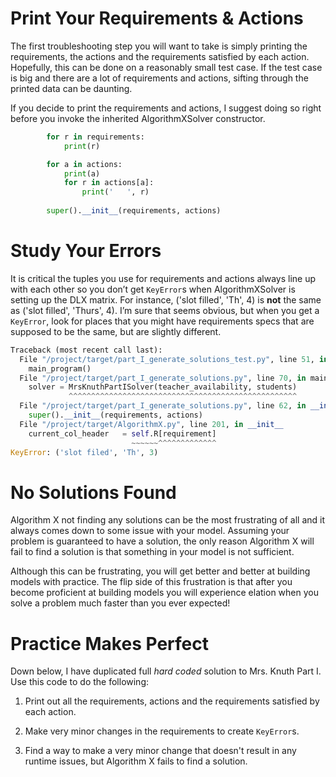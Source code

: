 # Print Your Requirements & Actions

The first troubleshooting step you will want to take is simply printing the requirements, the actions and the requirements satisfied by each action. Hopefully, this can be done on a reasonably small test case. If the test case is big and there are a lot of requirements and actions, sifting through the printed data can be daunting.

If you decide to print the requirements and actions, I suggest doing so right before you invoke the inherited AlgorithmXSolver constructor.

``` python
        for r in requirements:
            print(r)

        for a in actions:
            print(a)
            for r in actions[a]:
                print('   ', r)
        
        super().__init__(requirements, actions)
```

# Study Your Errors

It is critical the tuples you use for requirements and actions always line up with each other so you don’t get `KeyError`s when AlgorithmXSolver is setting up the DLX matrix. For instance, ('slot filled', 'Th', 4) is __not__ the same as ('slot filled', 'Thurs', 4). I’m sure that seems obvious, but when you get a `KeyError`, look for places that you might have requirements specs that are supposed to be the same, but are slightly different.

``` python
Traceback (most recent call last):
  File "/project/target/part_I_generate_solutions_test.py", line 51, in <module>
    main_program()
  File "/project/target/part_I_generate_solutions.py", line 70, in main_program
    solver = MrsKnuthPartISolver(teacher_availability, students)
             ^^^^^^^^^^^^^^^^^^^^^^^^^^^^^^^^^^^^^^^^^^^^^^^^^^^
  File "/project/target/part_I_generate_solutions.py", line 62, in __init__
    super().__init__(requirements, actions)
  File "/project/target/AlgorithmX.py", line 201, in __init__
    current_col_header   = self.R[requirement]
                           ~~~~~~^^^^^^^^^^^^^
KeyError: ('slot filed', 'Th', 3)
```

# No Solutions Found

Algorithm X not finding any solutions can be the most frustrating of all and it always comes down to some issue with your model. Assuming your problem is guaranteed to have a solution, the only reason Algorithm X will fail to find a solution is that something in your model is not sufficient.

Although this can be frustrating, you will get better and better at building models with practice. The flip side of this frustration is that after you become proficient at building models you will experience elation when you solve a problem much faster than you ever expected!

# Practice Makes Perfect

Down below, I have duplicated full _hard coded_ solution to Mrs. Knuth Part I. Use this code to do the following:

1) Print out all the requirements, actions and the requirements satisfied by each action.

2) Make very minor changes in the requirements to create `KeyError`s.

3) Find a way to make a very minor change that doesn't result in any runtime issues, but Algorithm X fails to find a solution.


